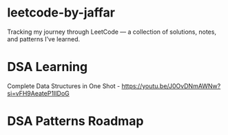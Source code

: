 # leetcode-by-jaffar
Tracking my journey through LeetCode — a collection of solutions, notes, and patterns I’ve learned.


# DSA Learning
Complete Data Structures in One Shot - https://youtu.be/J0OvDNmAWNw?si=vFH9AeateP1IIDoG

# DSA Patterns Roadmap


